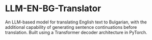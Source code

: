 # LLM-EN-BG-Translator
An LLM-based model for translating English text to Bulgarian, with the additional capability of generating sentence continuations before translation. Built using a Transformer decoder architecture in PyTorch.
